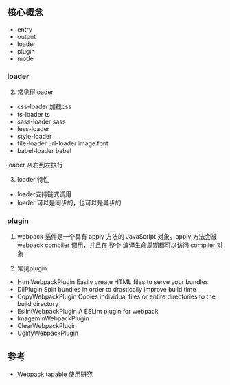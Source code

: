 ## 核心概念
- entry
- output
- loader
- plugin
- mode


### loader

2. 常见得loader
- css-loader  加载css
- ts-loader  ts
- sass-loader sass
- less-loader 
- style-loader 
- file-loader url-loader  image font
- babel-loader babel


loader 从右到左执行

3. loader 特性
- loader支持链式调用
- loader 可以是同步的，也可以是异步的

### plugin
1. webpack 插件是一个具有 apply 方法的 JavaScript 对象。apply 方法会被 webpack compiler 调用，并且在 整个 编译生命周期都可以访问 compiler 对象

2. 常见plugin
- HtmlWebpackPlugin Easily create HTML files to serve your bundles
- DllPlugin Split bundles in order to drastically improve build time
- CopyWebpackPlugin Copies individual files or entire directories to the build directory
- EslintWebpackPlugin A ESLint plugin for webpack
- ImageminWebpackPlugin  
- ClearWebpackPlugin
- UglifyWebpackPlugin

##  参考

- [Webpack tapable 使用研究](https://juejin.im/post/5abf33f16fb9a028e46ec352)
